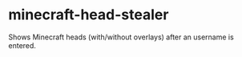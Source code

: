 # minecraft-head-stealer
Shows Minecraft heads (with/without overlays) after an username is entered.
